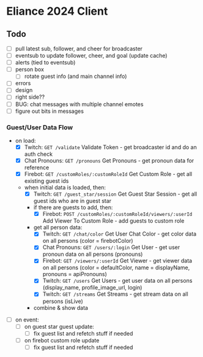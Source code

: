 # Eliance 2024 Client

## Todo

- [ ] pull latest sub, follower, and cheer for broadcaster
- [ ] eventsub to update follower, cheer, and goal (update cache)
- [ ] alerts (tied to eventsub)
- [ ] person box
  - [ ] rotate guest info (and main channel info)
- [ ] errors
- [ ] design
- [ ] right side??
- [ ] BUG: chat messages with multiple channel emotes
- [ ] figure out bits in messages

### Guest/User Data Flow

- on load:
  - [x] Twitch: `GET /validate` Validate Token - get broadcaster id and do an auth check
  - [x] Chat Pronouns: `GET /pronouns` Get Pronouns - get pronoun data for reference
  - [x] Firebot: `GET /customRoles/:customRoleId` Get Custom Role - get all existing guest ids
  - when initial data is loaded, then:
    - [x] Twitch: `GET /guest_star/session` Get Guest Star Session - get all guest ids who are in guest star
    - if there are guests to add, then:
      - [x] Firebot: `POST /customRoles/:customRoleId/viewers/:userId` Add Viewer To Custom Role - add guests to custom role
    - get all person data:
      - [x] Twitch: `GET /chat/color` Get User Chat Color - get color data on all persons (color = firebotColor)
      - [x] Chat Pronouns: `GET /users/:login` Get User - get user pronoun data on all persons (pronouns)
      - [x] Firebot: `GET /viewers/:userId` Get Viewer - get viewer data on all persons (color = defaultColor, name = displayName, pronouns = apiPronouns)
      - [x] Twitch: `GET /users` Get Users - get user data on all persons (display_name, profile_image_url, login)
      - [x] Twitch: `GET /streams` Get Streams - get stream data on all persons (isLive)
      <!-- - if viewer has no metadata, then:
        - [ ] Firebot: `POST /viewers/:userId` Add Metadata To View - add metadata to viewer -->
    - combine & show data
- [ ] on event:
  - [ ] on guest star guest update:
    - [ ]  fix guest list and refetch stuff if needed
  - [ ] on firebot custom role update
    - [ ] fix guest list and refetch stuff if needed
